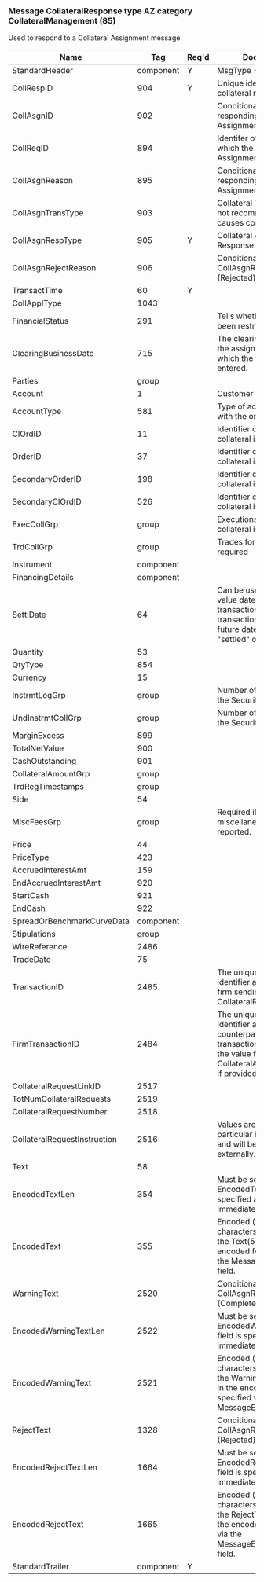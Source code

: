 ### Message CollateralResponse type AZ category CollateralManagement (85)

Used to respond to a Collateral Assignment message.

| Name                         | Tag       | Req'd | Documentation                                                                                                                               |
|------------------------------|-----------|----------|-------------------------------------------------------------------------------------------------------------------------------|
| StandardHeader               | component |   Y   | MsgType = AZ                                                                                                                               |
| CollRespID                   | 904       |   Y   | Unique identifer for the collateral response                                                                                                                       |
| CollAsgnID                   | 902       |       | Conditionally required when responding to a Collateral Assignment message                                                                                          |
| CollReqID                    | 894       |       | Identifer of CollReqID to which the Collateral Assignment is in response                                                                                           |
| CollAsgnReason               | 895       |       | Conditionally required when responding to a Collateral Assignment message                                                                                          |
| CollAsgnTransType            | 903       |       | Collateral Transaction Type - not recommended because it causes confusion                                                                                          |
| CollAsgnRespType             | 905       |   Y   | Collateral Assignment Response Type                                                                                                                               |
| CollAsgnRejectReason         | 906       |       | Conditionally required when CollAsgnRespType(905) = 3 (Rejected).                                                                                                  |
| TransactTime                 | 60        |   Y   |                                                                                                                                |
| CollApplType                 | 1043      |       |                                                                                                                                |
| FinancialStatus              | 291       |       | Tells whether security has been restricted.                                                                                                                        |
| ClearingBusinessDate         | 715       |       | The clearing business date of the assignment. The date on which the transaction was entered.                                                                       |
| Parties                      | group     |       |                                                                                                                                |
| Account                      | 1         |       | Customer Account                                                                                                                               |
| AccountType                  | 581       |       | Type of account associated with the order (Origin)                                                                                                                 |
| ClOrdID                      | 11        |       | Identifier of order for which collateral is required                                                                                                               |
| OrderID                      | 37        |       | Identifier of order for which collateral is required                                                                                                               |
| SecondaryOrderID             | 198       |       | Identifier of order for which collateral is required                                                                                                               |
| SecondaryClOrdID             | 526       |       | Identifier of order for which collateral is required                                                                                                               |
| ExecCollGrp                  | group     |       | Executions for which collateral is required                                                                                                                        |
| TrdCollGrp                   | group     |       | Trades for which collateral is required                                                                                                                            |
| Instrument                   | component |       |                                                                                                                                |
| FinancingDetails             | component |       |                                                                                                                                |
| SettlDate                    | 64        |       | Can be used to specify the value date of the collateral transaction where the transaction is for a specific future date (e.g. to be "settled" on a future date).   |
| Quantity                     | 53        |       |                                                                                                                                |
| QtyType                      | 854       |       |                                                                                                                                |
| Currency                     | 15        |       |                                                                                                                                |
| InstrmtLegGrp                | group     |       | Number of legs that make up the Security                                                                                                                           |
| UndInstrmtCollGrp            | group     |       | Number of legs that make up the Security                                                                                                                           |
| MarginExcess                 | 899       |       |                                                                                                                                |
| TotalNetValue                | 900       |       |                                                                                                                                |
| CashOutstanding              | 901       |       |                                                                                                                                |
| CollateralAmountGrp          | group     |       |                                                                                                                                |
| TrdRegTimestamps             | group     |       |                                                                                                                                |
| Side                         | 54        |       |                                                                                                                                |
| MiscFeesGrp                  | group     |       | Required if any miscellaneous fees are reported.                                                                                                                   |
| Price                        | 44        |       |                                                                                                                                |
| PriceType                    | 423       |       |                                                                                                                                |
| AccruedInterestAmt           | 159       |       |                                                                                                                                |
| EndAccruedInterestAmt        | 920       |       |                                                                                                                                |
| StartCash                    | 921       |       |                                                                                                                                |
| EndCash                      | 922       |       |                                                                                                                                |
| SpreadOrBenchmarkCurveData   | component |       |                                                                                                                                |
| Stipulations                 | group     |       |                                                                                                                                |
| WireReference                | 2486      |       |                                                                                                                                |
| TradeDate                    | 75        |       |                                                                                                                                |
| TransactionID                | 2485      |       | The unique transaction entity identifier assigned by the firm sending the CollateralResponse(35=AZ).                                                               |
| FirmTransactionID            | 2484      |       | The unique transaction entity identifier assigned by the counterparty to the transaction, if known. Echoes the value from CollateralAssignment(35=AY) if provided. |
| CollateralRequestLinkID      | 2517      |       |                                                                                                                                |
| TotNumCollateralRequests     | 2519      |       |                                                                                                                                |
| CollateralRequestNumber      | 2518      |       |                                                                                                                                |
| CollateralRequestInstruction | 2516      |       | Values are custom to a particular implementation and will be maintained externally.                                                                                |
| Text                         | 58        |       |                                                                                                                                |
| EncodedTextLen               | 354       |       | Must be set if EncodedText(355) field is specified and must immediately precede it.                                                                                |
| EncodedText                  | 355       |       | Encoded (non-ASCII characters) representation of the Text(58) field in the encoded format specified via the MessageEncoding(347) field.                            |
| WarningText                  | 2520      |       | Conditionally required when CollAsgnRespType(905) = 5 (Completed with warning).                                                                                    |
| EncodedWarningTextLen        | 2522      |       | Must be set if EncodedWarningText(2521) field is specified and must immediately precede it.                                                                        |
| EncodedWarningText           | 2521      |       | Encoded (non-ASCII characters) representation of the WarningText(2520) field in the encoded format specified via the MessageEncoding field.                        |
| RejectText                   | 1328      |       | Conditionally required when CollAsgnRespType(905) = 3 (Rejected).                                                                                                  |
| EncodedRejectTextLen         | 1664      |       | Must be set if EncodedRejectText(1665) field is specified and must immediately precede it.                                                                         |
| EncodedRejectText            | 1665      |       | Encoded (non-ASCII characters) representation of the RejectText(1328) field in the encoded format specified via the MessageEncoding(347) field.                    |
| StandardTrailer              | component |   Y   |                                                                                                                                |

